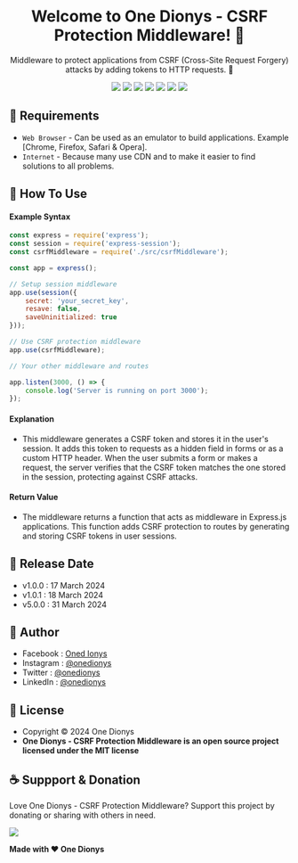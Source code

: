 <h1 align="center">Welcome to One Dionys - CSRF Protection Middleware! 👋 </h1>

<p align="center">Middleware to protect applications from CSRF (Cross-Site Request Forgery) attacks by adding tokens to HTTP requests. 💖 </p>

<p align="center">
<img src="https://img.shields.io/github/contributors/onedionys/onedionys-csrf-protection-middleware?style=flat-square">
<img src="https://img.shields.io/github/issues/onedionys/onedionys-csrf-protection-middleware?style=flat-square">
<img src="https://img.shields.io/github/stars/onedionys/onedionys-csrf-protection-middleware?style=flat-square"> 
<img src="https://img.shields.io/github/forks/onedionys/onedionys-csrf-protection-middleware?style=flat-square">
<img src="https://img.shields.io/github/last-commit/onedionys/onedionys-csrf-protection-middleware.svg?style=flat-square">
<img src="https://img.shields.io/github/languages/code-size/onedionys/onedionys-csrf-protection-middleware?style=flat-square">
<img src="https://img.shields.io/github/license/onedionys/onedionys-csrf-protection-middleware?style=flat-square">
</p>

## 💾 Requirements

* `Web Browser` - Can be used as an emulator to build applications. Example [Chrome, Firefox, Safari & Opera].
* `Internet` - Because many use CDN and to make it easier to find solutions to all problems.

## 🎯 How To Use

#### Example Syntax

```javascript
const express = require('express');
const session = require('express-session');
const csrfMiddleware = require('./src/csrfMiddleware');

const app = express();

// Setup session middleware
app.use(session({
    secret: 'your_secret_key',
    resave: false,
    saveUninitialized: true
}));

// Use CSRF protection middleware
app.use(csrfMiddleware);

// Your other middleware and routes

app.listen(3000, () => {
    console.log('Server is running on port 3000');
});
```

#### Explanation

* This middleware generates a CSRF token and stores it in the user's session. It adds this token to requests as a hidden field in forms or as a custom HTTP header. When the user submits a form or makes a request, the server verifies that the CSRF token matches the one stored in the session, protecting against CSRF attacks.

#### Return Value

* The middleware returns a function that acts as middleware in Express.js applications. This function adds CSRF protection to routes by generating and storing CSRF tokens in user sessions.

## 📆 Release Date

* v1.0.0 : 17 March 2024
* v1.0.1 : 18 March 2024
* v5.0.0 : 31 March 2024

## 🧑 Author

* Facebook : <a href="https://www.facebook.com/theonedionys"> Oned Ionys</a>
* Instagram : <a href="https://www.instagram.com/onedionys/"> @onedionys</a>
* Twitter : <a href="https://twitter.com/onedionys"> @onedionys</a>
* LinkedIn :  <a href="https://www.linkedin.com/in/onedionys/"> @onedionys</a>

## 📝 License

* Copyright © 2024 One Dionys
* **One Dionys - CSRF Protection Middleware is an open source project licensed under the MIT license**

## ☕️ Suppport & Donation

Love One Dionys - CSRF Protection Middleware? Support this project by donating or sharing with others in need.

<a href="https://www.buymeacoffee.com/onedionys"><img src="https://img.shields.io/badge/Buy_Me_A_Coffee-FFDD00?style=for-the-badge&logo=buy-me-a-coffee&logoColor=black"/> </a>

**Made with ❤️ One Dionys**
